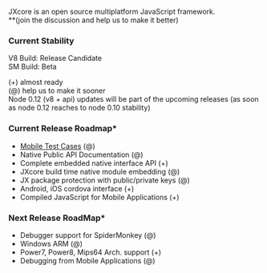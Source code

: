 
JXcore is an open source multiplatform JavaScript framework.  
**(join the discussion and help us to make it better)

### Current Stability
V8 Build: Release Candidate  
SM Build: Beta

(+) almost ready  
(@) help us to make it sooner  
Node 0.12 (v8 + api) updates will be part of the upcoming releases (as soon as node 0.12 reaches to node 0.10 stability) 

### Current Release Roadmap*
* [Mobile Test Cases](https://github.com/jxcore/jxcore/blob/master/doc/TODO%20-%20Testing.md) (@)
* Native Public API Documentation (@)
* Complete embedded native interface API (+)
* JXcore build time native module embedding (@)
* JX package protection with public/private keys (@)
* Android, iOS cordova interface (+)
* Compiled JavaScript for Mobile Applications (+)

### Next Release RoadMap*
* Debugger support for SpiderMonkey (@)
* Windows ARM (@)
* Power7, Power8, Mips64 Arch. support (+)
* Debugging from Mobile Applications (@)

